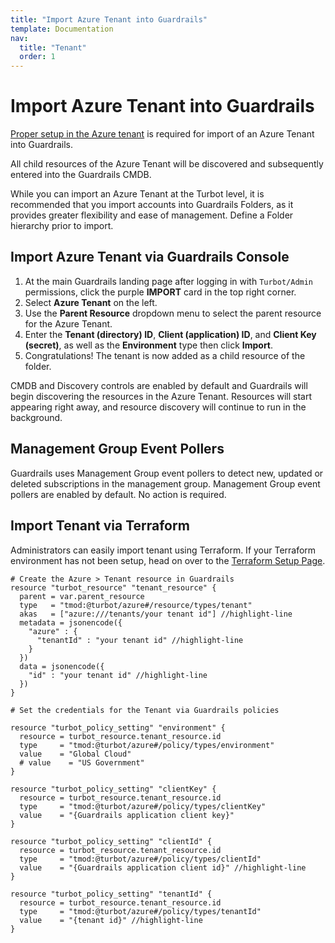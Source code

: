 ```yaml
---
title: "Import Azure Tenant into Guardrails"
template: Documentation
nav:
  title: "Tenant"
  order: 1
---
```


# Import Azure Tenant into Guardrails

[Proper setup in the Azure tenant](integrations/azure/import) is required for
import of an Azure Tenant into Guardrails.

All child resources of the Azure Tenant will be discovered and subsequently
entered into the Guardrails CMDB.

While you can import an Azure Tenant at the Turbot level, it is recommended that
you import accounts into Guardrails Folders, as it provides greater flexibility and
ease of management. Define a Folder hierarchy prior to import.

## Import Azure Tenant via Guardrails Console

1. At the main Guardrails landing page after logging in with `Turbot/Admin` permissions,
   click the purple **IMPORT** card in the top right corner.
2. Select **Azure Tenant** on the left.
3. Use the **Parent Resource** dropdown menu to select the parent resource for the Azure Tenant.
4. Enter the **Tenant (directory) ID**, **Client (application) ID**, and
   **Client Key (secret)**, as well as the **Environment** type then click
   **Import**.
5. Congratulations! The tenant is now added as a child resource of the folder.

CMDB and Discovery controls are enabled by default and Guardrails will begin
discovering the resources in the Azure Tenant. Resources will start appearing
right away, and resource discovery will continue to run in the background.

## Management Group Event Pollers

Guardrails uses Management Group event pollers to detect new, updated or deleted subscriptions in the
management group.  Management Group event pollers are enabled by default. No action is required. 


## Import Tenant via Terraform

Administrators can easily import tenant using Terraform. If your Terraform
environment has not been setup, head on over to the
[Terraform Setup Page](reference/terraform/setup).

```hcl
# Create the Azure > Tenant resource in Guardrails
resource "turbot_resource" "tenant_resource" {
  parent = var.parent_resource
  type   = "tmod:@turbot/azure#/resource/types/tenant"
  akas   = ["azure:///tenants/your tenant id"] //highlight-line
  metadata = jsonencode({
    "azure" : {
      "tenantId" : "your tenant id" //highlight-line
    }
  })
  data = jsonencode({
    "id" : "your tenant id" //highlight-line
  })
}

# Set the credentials for the Tenant via Guardrails policies

resource "turbot_policy_setting" "environment" {
  resource = turbot_resource.tenant_resource.id
  type     = "tmod:@turbot/azure#/policy/types/environment"
  value    = "Global Cloud" 
  # value    = "US Government"
}

resource "turbot_policy_setting" "clientKey" {
  resource = turbot_resource.tenant_resource.id
  type     = "tmod:@turbot/azure#/policy/types/clientKey"
  value    = "{Guardrails application client key}" 
}

resource "turbot_policy_setting" "clientId" {
  resource = turbot_resource.tenant_resource.id
  type     = "tmod:@turbot/azure#/policy/types/clientId"
  value    = "{Guardrails application client id}" //highlight-line
}

resource "turbot_policy_setting" "tenantId" {
  resource = turbot_resource.tenant_resource.id
  type     = "tmod:@turbot/azure#/policy/types/tenantId"
  value    = "{tenant id}" //highlight-line
}
```
